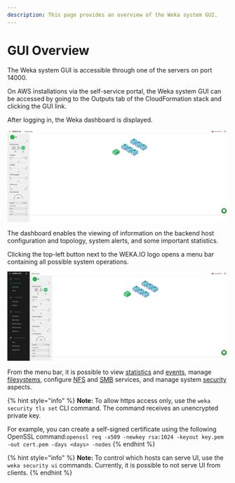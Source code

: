 ```yaml
---
description: This page provides an overview of the Weka system GUI.
---
```


# GUI Overview

The Weka system GUI is accessible through one of the servers on port 14000.

On AWS installations via the self-service portal, the Weka system GUI can be accessed by going to the Outputs tab of the CloudFormation stack and clicking the GUI link.

After logging in, the Weka dashboard is displayed.

![Weka Dashboard](../.gitbook/assets/gui-dashboard-3.5.png)

The dashboard enables the viewing of information on the backend host configuration and topology, system alerts, and some important statistics.

Clicking the top-left button next to the WEKA.IO logo opens a menu bar containing all possible system operations.

![Weka Dashboard with Menu Bar](../.gitbook/assets/gui-overview-3.5.png)

From the menu bar, it is possible to view [statistics](../usage/statistics/) and [events](../usage/events/), manage [filesystems](../fs/managing-filesystems/), configure [NFS](../additional-protocols/nfs-support.md) and [SMB](../additional-protocols/smb-support/smb-management-using-the-gui.md) services, and manage system [security](../usage/user-management.md) aspects.

{% hint style="info" %}
**Note:** To allow https access only, use the `weka security tls set` CLI command. The command receives an unencrypted private key.

For example, you can create a self-signed certificate using the following OpenSSL command:`openssl req -x509 -newkey rsa:1024 -keyout key.pem -out cert.pem -days <days> -nodes`
{% endhint %}

{% hint style="info" %}
**Note:** To control which hosts can serve UI, use the `weka security ui` commands. Currently, it is possible to not serve UI from clients.
{% endhint %}

